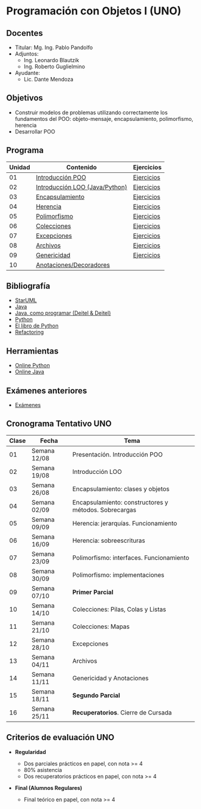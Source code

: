 # Programación con Objetos I (UNO)

## Docentes

* Titular: Mg. Ing. Pablo Pandolfo
* Adjuntos:
  * Ing. Leonardo Blautzik
  * Ing. Roberto Guglielmino
* Ayudante:
  * Lic. Dante Mendoza

## Objetivos

* Construir modelos de problemas utilizando correctamente los fundamentos del POO: objeto-mensaje, encapsulamiento, polimorfismo, herencia
* Desarrollar POO

## Programa

| Unidad | Contenido | Ejercicios |
| -- | -- | -- |
| 01 | [Introducción POO](doc/01-intro-poo-contenido.md)                      | [Ejercicios](doc/01-intro-poo-ejercicios.md) |
| 02 | [Introducción LOO (Java/Python)](doc/02-intro-loo-contenido.md)        | [Ejercicios](doc/02-intro-loo-ejercicios.md) |
| 03 | [Encapsulamiento](doc/03-encapsulamiento-contenido.md)                 | [Ejercicios](doc/03-encapsulamiento-ejercicios.md) |
| 04 | [Herencia](doc/04-herencia-contenido.md)                               | [Ejercicios](doc/04-herencia-ejercicios.md) |
| 05 | [Polimorfismo](doc/05-polimorfismo-contenido.md)                       | [Ejercicios](doc/05-polimorfismo-ejercicios.md) |
| 06 | [Colecciones](doc/06-colecciones-contenido.md)                         | [Ejercicios](doc/06-colecciones-ejercicios.md) |
| 07 | [Excepciones](doc/07-excepciones-contenido.md)                         | [Ejercicios](doc/07-excepciones-ejercicios.md) |
| 08 | [Archivos](doc/08-archivos-contenido.md)                               | [Ejercicios](doc/08-archivos-ejercicios.md) |
| 09 | [Genericidad](doc/09-genericidad-contenido.md)                         | [Ejercicios](doc/09-genericidad-ejercicios.md) |
| 10 | [Anotaciones/Decoradores](doc/10-anotaciones-decoradores-contenido.md) | |

## Bibliografía

* [StarUML](https://staruml.io)
* [Java](https://www.java.com/es/)
* [Java, como programar (Deitel & Deitel)](biblio/)
* [Python](https://www.python.org/)
* [El libro de Python](https://ellibrodepython.com/)
* [Refactoring](https://refactoring.guru/es)

## Herramientas

* [Online Python](https://www.online-python.com/)
* [Online Java](https://www.jdoodle.com/online-java-compiler)

## Exámenes anteriores

* [Exámenes](exa/)

## Cronograma Tentativo UNO

| **Clase** | **Fecha** | **Tema** |
| -- | -- | -- |
| 01 | Semana 12/08 | Presentación. Introducción POO |
| 02 | Semana 19/08 | Introducción LOO |
| 03 | Semana 26/08 | Encapsulamiento: clases y objetos |
| 04 | Semana 02/09 | Encapsulamiento: constructores y métodos. Sobrecargas |
| 05 | Semana 09/09 | Herencia: jerarquías. Funcionamiento |
| 06 | Semana 16/09 | Herencia: sobreescrituras |
| 07 | Semana 23/09 | Polimorfismo: interfaces. Funcionamiento |
| 08 | Semana 30/09 | Polimorfismo: implementaciones |
| 09 | Semana 07/10 | **Primer Parcial** |
| 10 | Semana 14/10 | Colecciones: Pilas, Colas y Listas |
| 11 | Semana 21/10 | Colecciones: Mapas |
| 12 | Semana 28/10 | Excepciones |
| 13 | Semana 04/11 | Archivos |
| 14 | Semana 11/11 | Genericidad y Anotaciones |
| 15 | Semana 18/11 | **Segundo Parcial** |
| 16 | Semana 25/11 | **Recuperatorios**. Cierre de Cursada |

## Criterios de evaluación UNO

* **Regularidad**
  * Dos parciales prácticos en papel, con nota >= 4
  * 80% asistencia
  * Dos recuperatorios prácticos en papel, con nota >= 4

* **Final (Alumnos Regulares)**
  * Final teórico en papel, con nota >= 4
